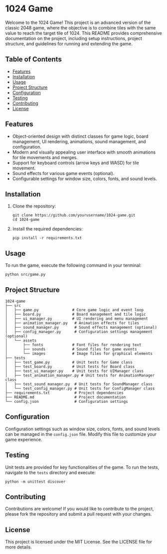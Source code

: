 # 1024 Game

Welcome to the 1024 Game! This project is an advanced version of the classic 2048 game, where the objective is to combine tiles with the same value to reach the target tile of 1024. This README provides comprehensive documentation on the project, including setup instructions, project structure, and guidelines for running and extending the game.

## Table of Contents

- [Features](#features)
- [Installation](#installation)
- [Usage](#usage)
- [Project Structure](#project-structure)
- [Configuration](#configuration)
- [Testing](#testing)
- [Contributing](#contributing)
- [License](#license)

## Features

- Object-oriented design with distinct classes for game logic, board management, UI rendering, animations, sound management, and configuration.
- Modern and visually appealing user interface with smooth animations for tile movements and merges.
- Support for keyboard controls (arrow keys and WASD) for tile movement.
- Sound effects for various game events (optional).
- Configurable settings for window size, colors, fonts, and sound levels.

## Installation

1. Clone the repository:
   ```
   git clone https://github.com/yourusername/1024-game.git
   cd 1024-game
   ```

2. Install the required dependencies:
   ```
   pip install -r requirements.txt
   ```

## Usage

To run the game, execute the following command in your terminal:
```
python src/game.py
```

## Project Structure

```
1024-game
├── src
│   ├── game.py               # Core game logic and event loop
│   ├── board.py              # Board management and tile logic
│   ├── ui_manager.py         # UI rendering and menu management
│   ├── animation_manager.py   # Animation effects for tiles
│   ├── sound_manager.py       # Sound effects management (optional)
│   ├── config_manager.py      # Configuration settings management (optional)
│   └── assets
│       ├── fonts             # Font files for rendering text
│       ├── sounds            # Sound files for game events
│       └── images            # Image files for graphical elements
├── tests
│   ├── test_game.py          # Unit tests for Game class
│   ├── test_board.py         # Unit tests for Board class
│   ├── test_ui_manager.py    # Unit tests for UIManager class
│   ├── test_animation_manager.py # Unit tests for AnimationManager class
│   ├── test_sound_manager.py  # Unit tests for SoundManager class
│   └── test_config_manager.py # Unit tests for ConfigManager class
├── requirements.txt           # Project dependencies
├── README.md                  # Project documentation
└── config.json                # Configuration settings
```

## Configuration

Configuration settings such as window size, colors, fonts, and sound levels can be managed in the `config.json` file. Modify this file to customize your game experience.

## Testing

Unit tests are provided for key functionalities of the game. To run the tests, navigate to the `tests` directory and execute:
```
python -m unittest discover
```

## Contributing

Contributions are welcome! If you would like to contribute to the project, please fork the repository and submit a pull request with your changes.

## License

This project is licensed under the MIT License. See the LICENSE file for more details.